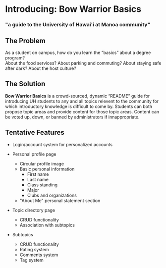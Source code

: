 # Introducing: Bow Warrior Basics

### "a guide to the University of Hawai'i at Manoa community"

## The Problem

As a student on campus, how do you learn the “basics” about a degree program?  
About the food services? About parking and commuting? About staying safe after 
dark? About the host culture?

## The Solution

**Bow Warrior Basics** is a crowd-sourced, dynamic “README” guide for 
introducing UH students to any and all topics relevent to the community for 
which introductory knowledge is difficult to come by. Students can both propose 
topic areas and provide content for those topic areas. Content can be voted up, 
down, or banned by administrators if innappropriate.

## Tentative Features

- Login/account system for personalized accounts

- Personal profile page
    - Circular profile image
    - Basic personal information
        - First name
        - Last name
        - Class standing
        - Major
        - Clubs and organizations
    - "About Me" personal statement section

- Topic directory page
    - CRUD functionality
    - Association with subtopics

- Subtopics
    - CRUD functionality
    - Rating system
    - Comments system
    - Tag system
 
